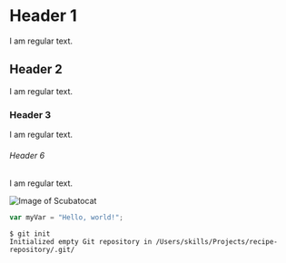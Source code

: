 # Header 1 
I am regular text.
## Header 2
I am regular text.
### Header 3
I am regular text.
###### Header 6
I am regular text.

![Image of Scubatocat](https://octodex.github.com/images/scubatocat.png)

``` javascript
var myVar = "Hello, world!";
```

```
$ git init
Initialized empty Git repository in /Users/skills/Projects/recipe-repository/.git/
```
